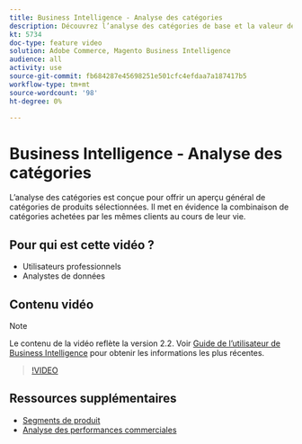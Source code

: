 ```yaml
---
title: Business Intelligence - Analyse des catégories
description: Découvrez l’analyse des catégories de base et la valeur de durée de vie des clients.
kt: 5734
doc-type: feature video
solution: Adobe Commerce, Magento Business Intelligence
audience: all
activity: use
source-git-commit: fb684287e45698251e501cfc4efdaa7a187417b5
workflow-type: tm+mt
source-wordcount: '98'
ht-degree: 0%

---
```



# Business Intelligence - Analyse des catégories

L’analyse des catégories est conçue pour offrir un aperçu général de catégories de produits sélectionnées. Il met en évidence la combinaison de catégories achetées par les mêmes clients au cours de leur vie.

## Pour qui est cette vidéo ?

- Utilisateurs professionnels
- Analystes de données

## Contenu vidéo

>[!NOTE]
>
>Le contenu de la vidéo reflète la version 2.2. Voir [Guide de l’utilisateur de Business Intelligence](https://docs.magento.com/mbi/) pour obtenir les informations les plus récentes.

>[!VIDEO](https://video.tv.adobe.com/v/37904/?quality=12&learn=on)

## Ressources supplémentaires

- [Segments de produit](https://docs.magento.com/mbi/best-practices/segment-filter.html#product-segments)
- [Analyse des performances commerciales](https://docs.magento.com/mbi/data-analyst/analysis/bus-perf-analysis.html)
